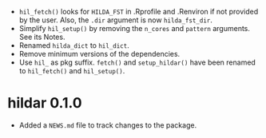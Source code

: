<!-- NEWS.md is maintained by https://cynkra.github.io/fledge, do not edit -->

- `hil_fetch()` looks for `HILDA_FST` in .Rprofile and .Renviron if not provided by the user. Also, the `.dir` argument is now `hilda_fst_dir`.
- Simplify `hil_setup()` by removing the `n_cores` and `pattern` arguments. See its Notes.
- Renamed `hilda_dict` to `hil_dict`.
- Remove minimum versions of the dependencies.
- Use `hil_` as pkg suffix. `fetch()` and `setup_hildar()` have been renamed to `hil_fetch()` and `hil_setup()`.
# hildar 0.1.0

* Added a `NEWS.md` file to track changes to the package.

